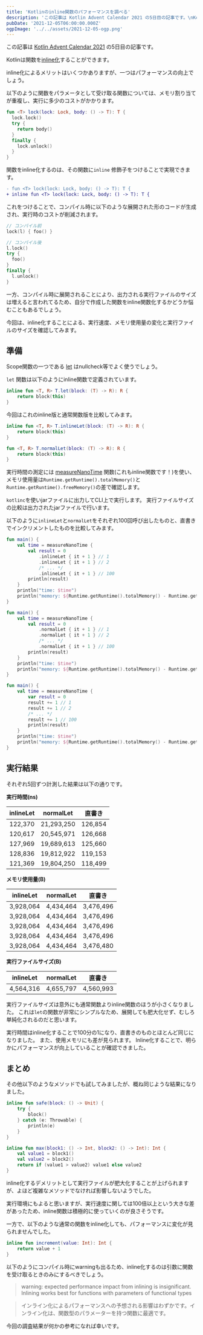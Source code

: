 ```yaml
---
title: 'Kotlinのinline関数のパフォーマンスを調べる'
description: 'この記事は Kotlin Advent Calendar 2021 の5日目の記事です。\nKotlinは関数をinline化することができます。\ninline化によるメリットはいくつかありますが、一つはパフォーマンスの向上でしょう。\n関数をパラメータとして受け取る関数については、メモリ割り当てが重複し、実行に多少のコストがかかります。\ninline化することで、コンパイル時に展開された形のコードが生成され、実行時のコストが削減されます。\n一方、コンパイル時に展開されることにより、出力される実行ファイルのサイズは増えると言われてるため、自分で作成した関数をinline関数化するかどうか悩むこともあるでしょう。\n今回は、inline化することによる、実行速度、メモリ使用量の変化と実行ファイルのサイズを確認してみます。'
pubDate: '2021-12-05T06:00:00.000Z'
ogpImage: '../../assets/2021-12-05-ogp.png'
---
```


この記事は [Kotlin Advent Calendar 2021](https://qiita.com/advent-calendar/2021/kotlin) の5日目の記事です。

Kotlinは関数を[inline化](https://dogwood008.github.io/kotlin-web-site-ja/docs/reference/inline-functions.html)することができます。

inline化によるメリットはいくつかありますが、一つはパフォーマンスの向上でしょう。

以下のように関数をパラメータとして受け取る関数については、メモリ割り当てが重複し、実行に多少のコストがかかります。

```kotlin
fun <T> lock(lock: Lock, body: () -> T): T {
  lock.lock()
  try {
    return body()
  }
  finally {
    lock.unlock()
  }
}
```

関数をinline化するのは、その関数に`inline` 修飾子をつけることで実現できます。

```diff
- fun <T> lock(lock: Lock, body: () -> T): T {
+ inline fun <T> lock(lock: Lock, body: () -> T): T {
```

これをつけることで、コンパイル時に以下のような展開された形のコードが生成され、実行時のコストが削減されます。

```kotlin
// コンパイル前
lock(l) { foo() }
```

```kotlin
// コンパイル後
l.lock()
try {
  foo()
}
finally {
  l.unlock()
}
```

一方、コンパイル時に展開されることにより、出力される実行ファイルのサイズは増えると言われてるため、自分で作成した関数をinline関数化するかどうか悩むこともあるでしょう。

今回は、inline化することによる、実行速度、メモリ使用量の変化と実行ファイルのサイズを確認してみます。

## 準備
Scope関数の一つである [let](https://kotlinlang.org/api/latest/jvm/stdlib/kotlin/let.html) はnullcheck等でよく使うでしょう。

`let` 関数は以下のようにinline関数で定義されています。

```kotlin
inline fun <T, R> T.let(block: (T) -> R): R {
    return block(this)
}
```

今回はこれのinline版と通常関数版を比較してみます。

```kotlin
inline fun <T, R> T.inlineLet(block: (T) -> R): R {
    return block(this)
}

fun <T, R> T.normalLet(block: (T) -> R): R {
    return block(this)
}
```

実行時間の測定には [measureNanoTime](https://kotlinlang.org/api/latest/jvm/stdlib/kotlin.system/measure-nano-time.html) 関数(これもinline関数です！)を使い、メモリ使用量は`Runtime.getRuntime().totalMemory()`と`Runtime.getRuntime().freeMemory()`の差で確認します。

`kotlinc`を使いjarファイルに出力してCLI上で実行します。
実行ファイルサイズの比較は出力されたjarファイルで行います。

以下のように`inlineLet`と`normalLet`をそれぞれ100回呼び出したものと、直書きでインクリメントしたものを比較してみます。

```kotlin
fun main() {
    val time = measureNanoTime {
        val result = 0
            .inlineLet { it + 1 } // 1
            .inlineLet { it + 1 } // 2
            /* ... */
            .inlineLet { it + 1 } // 100
        println(result)
    }
    println("time: $time")
    println("memory: ${Runtime.getRuntime().totalMemory() - Runtime.getRuntime().freeMemory()}")
}
```

```kotlin
fun main() {
    val time = measureNanoTime {
        val result = 0
            .normalLet { it + 1 } // 1
            .normalLet { it + 1 } // 2
            /* ... */
            .normalLet { it + 1 } // 100
        println(result)
    }
    println("time: $time")
    println("memory: ${Runtime.getRuntime().totalMemory() - Runtime.getRuntime().freeMemory()}")
}
```

```kotlin
fun main() {
    val time = measureNanoTime {
        var result = 0
        result += 1 // 1
        result += 1 // 2
        /* ... */
        result += 1 // 100
        println(result)
    }
    println("time: $time")
    println("memory: ${Runtime.getRuntime().totalMemory() - Runtime.getRuntime().freeMemory()}")
}
```

## 実行結果
それぞれ5回ずつ計測した結果は以下の通りです。

**実行時間(ns)**

|inlineLet|normalLet|直書き|
|---|---|---|
|122,370|21,293,250|126,854|
|120,617|20,545,971|126,668|
|127,969|19,689,613 |125,660|
|128,836|19,812,922|119,153|
|121,369|19,804,250|118,499|

**メモリ使用量(B)**

|inlineLet|normalLet|直書き|
|---|---|---|
|3,928,064|4,434,464|3,476,496|
|3,928,064|4,434,464|3,476,496|
|3,928,064|4,434,464|3,476,496|
|3,928,064|4,434,464|3,476,496|
|3,928,064|4,434,464|3,476,480|

**実行ファイルサイズ(B)**

|inlineLet|normalLet|直書き|
|---|---|---|
|4,564,316|4,655,797|4,560,993|

実行ファイルサイズは意外にも通常関数よりinline関数のほうが小さくなりました。
これは`let`の関数が非常にシンプルなため、展開しても肥大化せず、むしろ単純化されるのだと思います。

実行時間はinline化することで100分の1になり、直書きのものとほとんど同じになりました。
また、使用メモリにも差が見られます。
Inline化することで、明らかにパフォーマンスが向上していることが確認できました。

## まとめ
その他以下のようなメソッドでも試してみましたが、概ね同じような結果になりました。

```kotlin
inline fun safe(block: () -> Unit) {
    try {
        block()
    } catch (e: Throwable) {
        println(e)
    }
}

inline fun max(block1: () -> Int, block2: () -> Int): Int {
    val value1 = block1()
    val value2 = block2()
    return if (value1 > value2) value1 else value2
}
```

inline化するデメリットとして実行ファイルが肥大化することが上げられますが、よほど複雑なメソッドでなければ影響しないようでした。

実行環境にもよると思いますが、実行速度に関しては100倍以上という大きな差があったため、inline関数は積極的に使っていくのが良さそうです。

一方で、以下のような通常の関数をinline化しても、パフォーマンスに変化が見られませんでした。

```kotlin
inline fun increment(value: Int): Int {
    return value + 1
}
```

以下のようにコンパイル時にwarningも出るため、inline化するのは引数に関数を受け取るときのみにするべきでしょう。

> warning: expected performance impact from inlining is insignificant. Inlining works best for functions with parameters of functional types

> インライン化によるパフォーマンスへの予想される影響はわずかです。インライン化は、関数型のパラメーターを持つ関数に最適です。

今回の調査結果が何かの参考になれば幸いです。